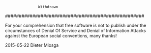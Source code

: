                    Withdrawn
###################################################

For your comprehension that free software is not to publish
under the circumstances of 
Denial Of Service and Denial of Information Attacks
against the European social conventions, many thanks!   

2015-05-22
Dieter Miosga    
